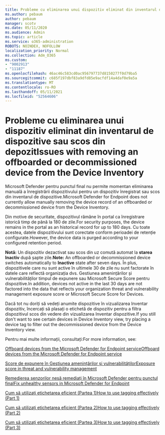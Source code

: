 ```yaml
---
title: Probleme cu eliminarea unui dispozitiv eliminat din inventarul de dispozitive sau scos din depozit
ms.author: pebaum
author: pebaum
manager: scotv
ms.date: 05/11/2020
ms.audience: Admin
ms.topic: article
ms.service: o365-administration
ROBOTS: NOINDEX, NOFOLLOW
localization_priority: Normal
ms.collection: Adm_O365
ms.custom:
- "9002913"
- "11187"
ms.openlocfilehash: 46ac46c583cd0ac956797737d8150277f0d79ba5
ms.sourcegitcommit: c685f197dbf83a9dfd85e9acfdf14a4daf0e9a5a
ms.translationtype: MT
ms.contentlocale: ro-RO
ms.lasthandoff: 05/11/2021
ms.locfileid: "52564606"
---
```

# <a name="issues-with-removing-an-offboarded-or-decommissioned-device-from-the-device-inventory"></a><span data-ttu-id="2cf70-102">Probleme cu eliminarea unui dispozitiv eliminat din inventarul de dispozitive sau scos din depozit</span><span class="sxs-lookup"><span data-stu-id="2cf70-102">Issues with removing an offboarded or decommissioned device from the Device Inventory</span></span>

<span data-ttu-id="2cf70-103">Microsoft Defender pentru punctul final nu permite momentan eliminarea manuală a înregistrării dispozitivului pentru un dispozitiv înregistrat sau scos din inventarul de dispozitive.</span><span class="sxs-lookup"><span data-stu-id="2cf70-103">Microsoft Defender for Endpoint does not currently allow manually removing the device record of an offboarded or decommissioned device from the Device Inventory.</span></span>

<span data-ttu-id="2cf70-104">Din motive de securitate, dispozitivul rămâne în portal ca înregistrare istorică timp de până la 180 de zile.</span><span class="sxs-lookup"><span data-stu-id="2cf70-104">For security purposes, the device remains in the portal as an historical record for up to 180 days.</span></span> <span data-ttu-id="2cf70-105">Cu toate acestea, datele dispozitivului sunt corectate conform perioadei de retenție configurate.</span><span class="sxs-lookup"><span data-stu-id="2cf70-105">However, the device data is purged according to your configured retention period.</span></span>

<span data-ttu-id="2cf70-106">**Notă:** Un dispozitiv dezactivat sau scos din uz comută automat la **starea Inactiv** după șapte zile.</span><span class="sxs-lookup"><span data-stu-id="2cf70-106">**Note:** An offboarded or decommissioned device switches automatically to **Inactive** state after seven days.</span></span> <span data-ttu-id="2cf70-107">În plus, dispozitivele care nu sunt active în ultimele 30 de zile nu sunt factorate în datele care reflectă organizația dvs. Gestiunea amenințărilor și vulnerabilităților timpul de expunere sau Microsoft Secure Score pentru dispozitive.</span><span class="sxs-lookup"><span data-stu-id="2cf70-107">In addition, devices not active in the last 30 days are not factored into the data that reflects your organization threat and vulnerability management exposure score or Microsoft Secure Score for Devices.</span></span>
 
<span data-ttu-id="2cf70-108">Dacă tot nu doriți să vedeți anumite dispozitive în vizualizarea Inventar dispozitiv, încercați să plasați o etichetă de dispozitiv pentru a filtra dispozitivul scos din vedere din vizualizarea Inventar dispozitive.</span><span class="sxs-lookup"><span data-stu-id="2cf70-108">If you still don't want to see certain devices in Device Inventory view, try placing a device tag to filter out the decommissioned device from the Device Inventory view.</span></span>

<span data-ttu-id="2cf70-109">Pentru mai multe informații, consultați:</span><span class="sxs-lookup"><span data-stu-id="2cf70-109">For more information, see:</span></span>

[<span data-ttu-id="2cf70-110">Offboard devices from the Microsoft Defender for Endpoint service</span><span class="sxs-lookup"><span data-stu-id="2cf70-110">Offboard devices from the Microsoft Defender for Endpoint service</span></span>](/microsoft-365/security/defender-endpoint/offboard-machines.md)

[<span data-ttu-id="2cf70-111">Score de expunere în Gestiunea amenințărilor și vulnerabilităților</span><span class="sxs-lookup"><span data-stu-id="2cf70-111">Exposure score in threat and vulnerability management</span></span>](/microsoft-365/security/defender-endpoint/tvm-exposure-score.md)

[<span data-ttu-id="2cf70-112">Remedierea senzorilor nesă remediați în Microsoft Defender pentru punctul final</span><span class="sxs-lookup"><span data-stu-id="2cf70-112">Fix unhealthy sensors in Microsoft Defender for Endpoint</span></span>](/microsoft-365/security/defender-endpoint/fix-unhealthy-sensors#inactive-devices.md)

[<span data-ttu-id="2cf70-113">Cum să utilizați etichetarea eficient (Partea 1)</span><span class="sxs-lookup"><span data-stu-id="2cf70-113">How to use tagging effectively (Part 1)</span></span>](https://techcommunity.microsoft.com/t5/microsoft-defender-for-endpoint/how-to-use-tagging-effectively-part-1/ba-p/1964058)

[<span data-ttu-id="2cf70-114">Cum să utilizați etichetarea eficient (Partea 2)</span><span class="sxs-lookup"><span data-stu-id="2cf70-114">How to use tagging effectively (Part 2)</span></span>](https://techcommunity.microsoft.com/t5/microsoft-defender-for-endpoint/how-to-use-tagging-effectively-part-2/ba-p/1962008)

[<span data-ttu-id="2cf70-115">Cum să utilizați etichetarea eficient (Partea 3)</span><span class="sxs-lookup"><span data-stu-id="2cf70-115">How to use tagging effectively (Part 3)</span></span>](https://techcommunity.microsoft.com/t5/microsoft-defender-for-endpoint/how-to-use-tagging-effectively-part-3/ba-p/1964073)




